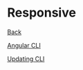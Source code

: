 # Responsive
[Back](./angular.md)

[Angular CLI](https://github.com/angular/angular-cli)

[Updating CLI](https://github.com/angular/angular-cli/wiki/stories-1.0-update)

